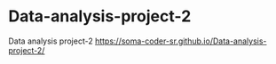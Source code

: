 # Data-analysis-project-2
Data analysis project-2
https://soma-coder-sr.github.io/Data-analysis-project-2/
